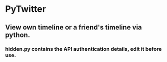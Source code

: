 # PyTwitter
## View own timeline or a friend's timeline via python.
### hidden.py contains the API authentication details, edit it before use.
